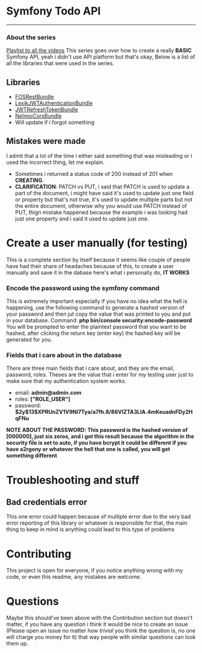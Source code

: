 # Symfony Todo API
---
### About the series
[Playlist to all the videos](https://www.youtube.com/playlist?list=PLqhuffi3fiMN_jVxqlIAILEp4avoBH4wc)
This series goes over how to create a really __BASIC__  Symfony API, yeah i didn't use API platform but that's okay, Below is a list of all the libraries that were used in the series.

## Libraries
* [FOSRestBundle
](https://github.com/FriendsOfSymfony/FOSRestBundle)
* [LexikJWTAuthenticationBundle
](https://github.com/lexik/LexikJWTAuthenticationBundle)
* [JWTRefreshTokenBundle
](https://github.com/gesdinet/JWTRefreshTokenBundle)
* [NelmioCorsBundle
](https://github.com/nelmio/NelmioCorsBundle)
* Will update if i forgot something

## Mistakes were made
I admit that a lot of the time i either said something that was misleading or i used the incorrect thing, let me explain.
* Sometimes i returned a status code of 200 instead of 201 when __CREATING__.
* __CLARIFICATION__: PATCH vs PUT, i said that PATCH is used to update a part of the document, i might have said it's used to update just one field or property but that's not true, it's used to update multiple parts but not the entire document, otherwise why you would use PATCH instead of PUT, thign mistake happened because the example i was looking had just one property and i said it used to update just one.

# Create a user manually (for testing)

This is a complete section by itself because it seems like couple of people have had their share of headaches because of this, to create a user manually and save it in the dabase here's what i personally do, __IT WORKS__

### Encode the password using the symfony command 

This is extremely important especially if you have no idea what the hell is happening, use the following command to generate a hashed version of your password and then jut copy the value that was printed to you and put in your database.
Command: __php bin/console security:encode-password__
You will be prompted to enter the plaintext password that you want to be hashed, after clicking the return key (enter key) the hashed key will be generated for you.

### Fields that i care about in the database

There are three main fields that i care about, and they are the email, password, roles.
Theses are the value that i enter for my testing user just to make sure that my authentication system works.

* email: __admin@admin.com__
* roles: __["ROLE_USER"]__
* password:   __\$2y\$13\$XPRUnZV1V9NI7Tya/a7fh.8/86VIZTA3LIA.4mKeuadnFDy2HqFNu__


__NOTE ABOUT THE PASSWORD: This password is the hashed version of [000000], just six zeros, and i got this result because the algorithm in the security file is set to auto, if you have bcrypt it could be different if you have a2rgony or whatever the hell that one is called, you will get something different__

# Troubleshooting and stuff

## Bad credentials error

This one error could happen because of multiple error due to the very bad error reporting of this library or whatever is responsible for that, the main thing to keep in mind is anything could lead to this type of problems

# Contributing
This project is open for everyone, if you notice anything wrong with my code, or even this readme, any mistakes are welcome.

# Questions
Maybe this should've been above with the Contribution section but doesn't matter, if you have any question i think it would be nice to create an issue (Please open an issue no matter how _trivial_ you think the question is, no one will charge you money for it) that way people with similar questions can look them up.